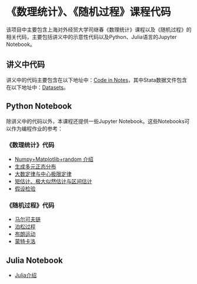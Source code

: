 # 《数理统计》、《随机过程》课程代码
该项目中主要包含上海对外经贸大学司继春《数理统计》课程以及《随机过程》的相关代码，主要包括讲义中的示意性代码以及Python、Julia语言的Jupyter Notebook。
## 讲义中代码
讲义中的代码主要包含在以下地址中：[Code in Notes](https://github.com/llyuchao/MathStatsCode/tree/master/code_in_notes)，其中Stata数据文件包含在以下地址中：[Datasets](https://github.com/llyuchao/MathStatsCode/tree/master/code_in_notes/datasets)。
## Python Notebook
除讲义中的代码以外，本课程还提供一些Jupyter Notebook。这些Notebooks可以作为编程作业的参考：
### 《数理统计》代码
* [Numpy+Matplotlib+random 介绍](https://github.com/llyuchao/MathStatsCode/blob/master/notebook_python/Numpy%2BMatplotlib%2Brandom.ipynb)
* [生成多元正态分布](https://github.com/llyuchao/MathStatsCode/blob/master/notebook_python/Normal.ipynb)
* [大数定律与中心极限定律](https://github.com/llyuchao/MathStatsCode/blob/master/notebook_python/LLN_CLT.ipynb)
* [矩估计、极大似然估计与区间估计](https://github.com/llyuchao/MathStatsCode/blob/master/notebook_python/estimation.ipynb)
* [假设检验](https://github.com/llyuchao/MathStatsCode/blob/master/notebook_python/Testing.ipynb)
### 《随机过程》代码

* [马尔可夫链](https://github.com/llyuchao/MathStatsCode/blob/master/notebook_python/DiscreteMarkov.ipynb)
* [泊松过程](https://github.com/llyuchao/MathStatsCode/blob/master/notebook_python/Poisson_Process.ipynb)
* [布朗运动](https://github.com/llyuchao/MathStatsCode/blob/master/notebook_python/Brownian.ipynb)
* [蒙特卡洛](https://github.com/llyuchao/MathStatsCode/blob/master/notebook_python/MonteCarlo.ipynb)
## Julia Notebook
* [Julia介绍](https://github.com/llyuchao/MathStatsCode/blob/master/notebook_julia/Julia.ipynb)
